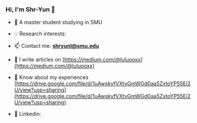 ### Hi, I'm Shr-Yun 👋

- 🏫 A master student studying in SMU
  
- 💡 Research interests:

- 📫 Contact me: **shryunl@smu.edu**

- 📝 I write articles on [https://medium.com/@luluooxx](https://medium.com/@luluooxx)

- 📄 Know about my experiences [https://drive.google.com/file/d/1uAwskyfVXtvGmWGd0aa5ZxtoYP55Ei2U/view?usp=sharing](https://drive.google.com/file/d/1uAwskyfVXtvGmWGd0aa5ZxtoYP55Ei2U/view?usp=sharing)

- 🚩 Linkedin: 


